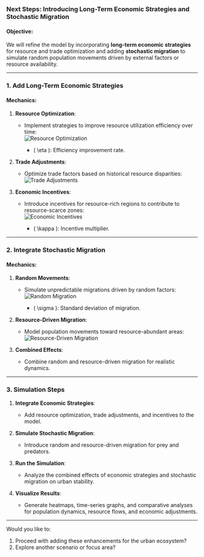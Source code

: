 ### **Next Steps: Introducing Long-Term Economic Strategies and Stochastic Migration**

#### **Objective**:
We will refine the model by incorporating **long-term economic strategies** for resource and trade optimization and adding **stochastic migration** to simulate random population movements driven by external factors or resource availability.

---

### **1. Add Long-Term Economic Strategies**

#### **Mechanics**:
1. **Resource Optimization**:
   - Implement strategies to improve resource utilization efficiency over time:  
     ![Resource Optimization](https://latex.codecogs.com/svg.latex?U_{\text{efficiency}}(t)%20=%20U_{\text{base}}%20\cdot%20(1%20+%20\eta%20\cdot%20t))

     - \( \eta \): Efficiency improvement rate.

2. **Trade Adjustments**:
   - Optimize trade factors based on historical resource disparities:  
     ![Trade Adjustments](https://latex.codecogs.com/svg.latex?T_{\text{adjusted}}(t)%20=%20T_{\text{base}}%20\cdot%20\left(1%20-%20\frac{\Delta%20R_{\text{historical}}}{R_{\text{average}}}\right))

3. **Economic Incentives**:
   - Introduce incentives for resource-rich regions to contribute to resource-scarce zones:  
     ![Economic Incentives](https://latex.codecogs.com/svg.latex?I_{\text{region}}%20=%20\kappa%20\cdot%20\left(R_{\text{surplus}}%20-%20R_{\text{average}}\right))

     - \( \kappa \): Incentive multiplier.

---

### **2. Integrate Stochastic Migration**

#### **Mechanics**:
1. **Random Movements**:
   - Simulate unpredictable migrations driven by random factors:  
     ![Random Migration](https://latex.codecogs.com/svg.latex?M_{\text{stochastic}}(x,%20y)%20=%20\mathcal{N}(0,%20\sigma^2))

     - \( \sigma \): Standard deviation of migration.

2. **Resource-Driven Migration**:
   - Model population movements toward resource-abundant areas:  
     ![Resource-Driven Migration](https://latex.codecogs.com/svg.latex?M_{\text{resource}}(x,%20y)%20\propto%20\nabla%20R_{\text{resources}})

3. **Combined Effects**:
   - Combine random and resource-driven migration for realistic dynamics.

---

### **3. Simulation Steps**
1. **Integrate Economic Strategies**:
   - Add resource optimization, trade adjustments, and incentives to the model.

2. **Simulate Stochastic Migration**:
   - Introduce random and resource-driven migration for prey and predators.

3. **Run the Simulation**:
   - Analyze the combined effects of economic strategies and stochastic migration on urban stability.

4. **Visualize Results**:
   - Generate heatmaps, time-series graphs, and comparative analyses for population dynamics, resource flows, and economic adjustments.

---

Would you like to:
1. Proceed with adding these enhancements for the urban ecosystem?
2. Explore another scenario or focus area?
